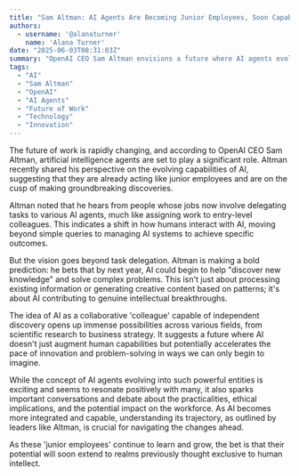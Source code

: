 ```yaml
---
title: "Sam Altman: AI Agents Are Becoming Junior Employees, Soon Capable of Discovering New Knowledge"
authors:
  - username: '@alanaturner'
    name: 'Alana Turner'
date: "2025-06-03T08:31:03Z"
summary: "OpenAI CEO Sam Altman envisions a future where AI agents evolve from performing junior-level tasks to actively discovering new knowledge, potentially transforming the workforce by 2026."
tags:
  - "AI"
  - "Sam Altman"
  - "OpenAI"
  - "AI Agents"
  - "Future of Work"
  - "Technology"
  - "Innovation"
---
```


The future of work is rapidly changing, and according to OpenAI CEO Sam Altman, artificial intelligence agents are set to play a significant role. Altman recently shared his perspective on the evolving capabilities of AI, suggesting that they are already acting like junior employees and are on the cusp of making groundbreaking discoveries.

Altman noted that he hears from people whose jobs now involve delegating tasks to various AI agents, much like assigning work to entry-level colleagues. This indicates a shift in how humans interact with AI, moving beyond simple queries to managing AI systems to achieve specific outcomes.

But the vision goes beyond task delegation. Altman is making a bold prediction: he bets that by next year, AI could begin to help "discover new knowledge" and solve complex problems. This isn't just about processing existing information or generating creative content based on patterns; it's about AI contributing to genuine intellectual breakthroughs.

The idea of AI as a collaborative 'colleague' capable of independent discovery opens up immense possibilities across various fields, from scientific research to business strategy. It suggests a future where AI doesn't just augment human capabilities but potentially accelerates the pace of innovation and problem-solving in ways we can only begin to imagine.

While the concept of AI agents evolving into such powerful entities is exciting and seems to resonate positively with many, it also sparks important conversations and debate about the practicalities, ethical implications, and the potential impact on the workforce. As AI becomes more integrated and capable, understanding its trajectory, as outlined by leaders like Altman, is crucial for navigating the changes ahead.

As these 'junior employees' continue to learn and grow, the bet is that their potential will soon extend to realms previously thought exclusive to human intellect.
